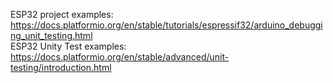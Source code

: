

ESP32 project examples:<br>
https://docs.platformio.org/en/stable/tutorials/espressif32/arduino_debugging_unit_testing.html<br>
ESP32 Unity Test examples:<br>
https://docs.platformio.org/en/stable/advanced/unit-testing/introduction.html<br>

